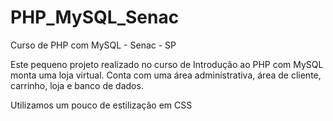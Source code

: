 # PHP_MySQL_Senac
Curso de PHP com MySQL - Senac - SP

Este pequeno projeto realizado no curso de Introdução ao PHP com MySQL monta uma loja virtual.
Conta com uma área administrativa, área de cliente, carrinho, loja e banco de dados.

Utilizamos um pouco de estilização em CSS
